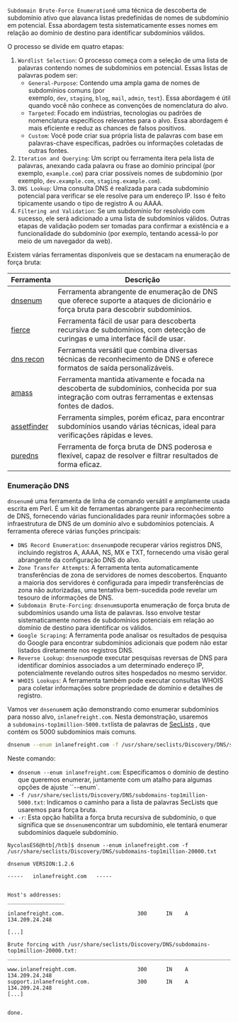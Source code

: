 `Subdomain Brute-Force Enumeration`é uma técnica de descoberta de subdomínio ativo que alavanca listas predefinidas de nomes de subdomínio em potencial. Essa abordagem testa sistematicamente esses nomes em relação ao domínio de destino para identificar subdomínios válidos.

O processo se divide em quatro etapas:

1. `Wordlist Selection`: O processo começa com a seleção de uma lista de palavras contendo nomes de subdomínios em potencial. Essas listas de palavras podem ser:
    - `General-Purpose`: Contendo uma ampla gama de nomes de subdomínios comuns (por exemplo, `dev`, `staging`, `blog`, `mail`, `admin`, `test`). Essa abordagem é útil quando você não conhece as convenções de nomenclatura do alvo.
    - `Targeted`: Focado em indústrias, tecnologias ou padrões de nomenclatura específicos relevantes para o alvo. Essa abordagem é mais eficiente e reduz as chances de falsos positivos.
    - `Custom`: Você pode criar sua própria lista de palavras com base em palavras-chave específicas, padrões ou informações coletadas de outras fontes.
2. `Iteration and Querying`: Um script ou ferramenta itera pela lista de palavras, anexando cada palavra ou frase ao domínio principal (por exemplo, `example.com`) para criar possíveis nomes de subdomínio (por exemplo, `dev.example.com`, `staging.example.com`).
3. `DNS Lookup`: Uma consulta DNS é realizada para cada subdomínio potencial para verificar se ele resolve para um endereço IP. Isso é feito tipicamente usando o tipo de registro A ou AAAA.
4. `Filtering and Validation`: Se um subdomínio for resolvido com sucesso, ele será adicionado a uma lista de subdomínios válidos. Outras etapas de validação podem ser tomadas para confirmar a existência e a funcionalidade do subdomínio (por exemplo, tentando acessá-lo por meio de um navegador da web).

Existem várias ferramentas disponíveis que se destacam na enumeração de força bruta:

| Ferramenta                                              | Descrição                                                                                                                                            |
| ------------------------------------------------------- | ---------------------------------------------------------------------------------------------------------------------------------------------------- |
| [dnsenum](https://github.com/fwaeytens/dnsenum)         | Ferramenta abrangente de enumeração de DNS que oferece suporte a ataques de dicionário e força bruta para descobrir subdomínios.                     |
| [fierce](https://github.com/mschwager/fierce)           | Ferramenta fácil de usar para descoberta recursiva de subdomínios, com detecção de curingas e uma interface fácil de usar.                           |
| [dns recon](https://github.com/darkoperator/dnsrecon)   | Ferramenta versátil que combina diversas técnicas de reconhecimento de DNS e oferece formatos de saída personalizáveis.                              |
| [amass](https://github.com/owasp-amass/amass)           | Ferramenta mantida ativamente e focada na descoberta de subdomínios, conhecida por sua integração com outras ferramentas e extensas fontes de dados. |
| [assetfinder](https://github.com/tomnomnom/assetfinder) | Ferramenta simples, porém eficaz, para encontrar subdomínios usando várias técnicas, ideal para verificações rápidas e leves.                        |
| [puredns](https://github.com/d3mondev/puredns)          | Ferramenta de força bruta de DNS poderosa e flexível, capaz de resolver e filtrar resultados de forma eficaz.                                        |

### Enumeração DNS
`dnsenum`é uma ferramenta de linha de comando versátil e amplamente usada escrita em Perl. É um kit de ferramentas abrangente para reconhecimento de DNS, fornecendo várias funcionalidades para reunir informações sobre a infraestrutura de DNS de um domínio alvo e subdomínios potenciais. A ferramenta oferece várias funções principais:

- `DNS Record Enumeration`: `dnsenum`pode recuperar vários registros DNS, incluindo registros A, AAAA, NS, MX e TXT, fornecendo uma visão geral abrangente da configuração DNS do alvo.
- `Zone Transfer Attempts`: A ferramenta tenta automaticamente transferências de zona de servidores de nomes descobertos. Enquanto a maioria dos servidores é configurada para impedir transferências de zona não autorizadas, uma tentativa bem-sucedida pode revelar um tesouro de informações de DNS.
- `Subdomain Brute-Forcing`: `dnsenum`suporta enumeração de força bruta de subdomínios usando uma lista de palavras. Isso envolve testar sistematicamente nomes de subdomínios potenciais em relação ao domínio de destino para identificar os válidos.
- `Google Scraping`: A ferramenta pode analisar os resultados de pesquisa do Google para encontrar subdomínios adicionais que podem não estar listados diretamente nos registros DNS.
- `Reverse Lookup`: `dnsenum`pode executar pesquisas reversas de DNS para identificar domínios associados a um determinado endereço IP, potencialmente revelando outros sites hospedados no mesmo servidor.
- `WHOIS Lookups`: A ferramenta também pode executar consultas WHOIS para coletar informações sobre propriedade de domínio e detalhes de registro.

Vamos ver `dnsenum`em ação demonstrando como enumerar subdomínios para nosso alvo, `inlanefreight.com`. Nesta demonstração, usaremos a `subdomains-top1million-5000.txt`lista de palavras de [SecLists](https://github.com/danielmiessler/SecLists) , que contém os 5000 subdomínios mais comuns.

```bash
dnsenum --enum inlanefreight.com -f /usr/share/seclists/Discovery/DNS/subdomains-top1million-110000.txt -r
```

Neste comando:

- `dnsenum --enum inlanefreight.com`: Especificamos o domínio de destino que queremos enumerar, juntamente com um atalho para algumas opções de ajuste ``--enum`.
- `-f /usr/share/seclists/Discovery/DNS/subdomains-top1million-5000.txt`: Indicamos o caminho para a lista de palavras SecLists que usaremos para força bruta.
- `-r`: Esta opção habilita a força bruta recursiva de subdomínio, o que significa que se `dnsenum`encontrar um subdomínio, ele tentará enumerar subdomínios daquele subdomínio.

```shell-session
NycolasES6@htb[/htb]$ dnsenum --enum inlanefreight.com -f  /usr/share/seclists/Discovery/DNS/subdomains-top1million-20000.txt 

dnsenum VERSION:1.2.6

-----   inlanefreight.com   -----


Host's addresses:
__________________

inlanefreight.com.                       300      IN    A        134.209.24.248

[...]

Brute forcing with /usr/share/seclists/Discovery/DNS/subdomains-top1million-20000.txt:
_______________________________________________________________________________________

www.inlanefreight.com.                   300      IN    A        134.209.24.248
support.inlanefreight.com.               300      IN    A        134.209.24.248
[...]


done.
```
















































